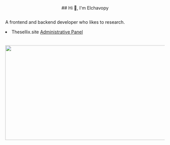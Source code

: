 <center> ## Hi 👋, I'm Elchavopy </center>
<a href="https://github.com/Vparonline/github-widgetbox">
  <p align=center>
    <img src="https://github-widgetbox.vercel.app/api/profile?username=Vparonline&data=followers,repositories,stars,commits&" alt="">
  </p>
</a>

A frontend and backend developer who likes to research.

<li> Thesellix.site  <a href="https://thesellix.site/">Administrative Panel</a></li>
<br><br>
<center>
<img src="https://lanyard-profile-readme.vercel.app/api/1067476859933179954?hideDiscrim=true&idleMessage=Probably%20doing%20something%20else..." width="600" height="300">
</center>
